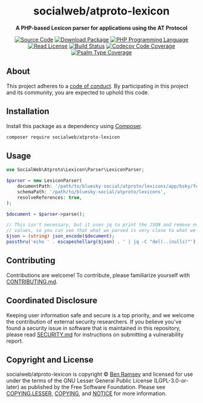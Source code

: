 <h1 align="center">socialweb/atproto-lexicon</h1>

<p align="center">
    <strong>A PHP-based Lexicon parser for applications using the AT Protocol</strong>
</p>

<p align="center">
    <a href="https://github.com/socialweb-php/atproto-lexicon"><img src="https://img.shields.io/badge/source-socialweb/atproto--lexicon-blue.svg?style=flat-square" alt="Source Code"></a>
    <a href="https://packagist.org/packages/socialweb/atproto-lexicon"><img src="https://img.shields.io/packagist/v/socialweb/atproto-lexicon.svg?style=flat-square&label=release" alt="Download Package"></a>
    <a href="https://php.net"><img src="https://img.shields.io/packagist/php-v/socialweb/atproto-lexicon.svg?style=flat-square&colorB=%238892BF" alt="PHP Programming Language"></a>
    <a href="https://github.com/socialweb-php/atproto-lexicon/blob/main/NOTICE"><img src="https://img.shields.io/packagist/l/socialweb/atproto-lexicon.svg?style=flat-square&colorB=darkcyan" alt="Read License"></a>
    <a href="https://github.com/socialweb-php/atproto-lexicon/actions/workflows/continuous-integration.yml"><img src="https://img.shields.io/github/actions/workflow/status/socialweb-php/atproto-lexicon/continuous-integration.yml?branch=main&style=flat-square&logo=github" alt="Build Status"></a>
    <a href="https://codecov.io/gh/socialweb-php/atproto-lexicon"><img src="https://img.shields.io/codecov/c/gh/socialweb-php/atproto-lexicon?label=codecov&logo=codecov&style=flat-square" alt="Codecov Code Coverage"></a>
    <a href="https://shepherd.dev/github/socialweb-php/atproto-lexicon"><img src="https://img.shields.io/endpoint?style=flat-square&url=https%3A%2F%2Fshepherd.dev%2Fgithub%2Fsocialweb-php%2Fatproto-lexicon%2Fcoverage" alt="Psalm Type Coverage"></a>
</p>

## About

This project adheres to a [code of conduct](CODE_OF_CONDUCT.md).
By participating in this project and its community, you are expected to
uphold this code.

## Installation

Install this package as a dependency using [Composer](https://getcomposer.org).

``` bash
composer require socialweb/atproto-lexicon
```

## Usage

``` php
use SocialWeb\Atproto\Lexicon\Parser\LexiconParser;

$parser = new LexiconParser(
    documentPath: '/path/to/bluesky-social/atproto/lexicons/app/bsky/feed/post.json',
    schemaPath: '/path/to/bluesky-social/atproto/lexicons',
    resolveReferences: true,
);

$document = $parser->parse();

// This isn't necessary, but it uses jq to print the JSON and remove null
// values, so you can see that what we parsed is very close to what we consumed.
$json = (string) json_encode($document);
passthru('echo ' . escapeshellarg($json) . ' | jq -C "del(..|nulls)"');
```

## Contributing

Contributions are welcome! To contribute, please familiarize yourself with
[CONTRIBUTING.md](CONTRIBUTING.md).

## Coordinated Disclosure

Keeping user information safe and secure is a top priority, and we welcome the
contribution of external security researchers. If you believe you've found a
security issue in software that is maintained in this repository, please read
[SECURITY.md](SECURITY.md) for instructions on submitting a vulnerability report.

## Copyright and License

socialweb/atproto-lexicon is copyright © [Ben Ramsey](https://benramsey.com)
and licensed for use under the terms of the
GNU Lesser General Public License (LGPL-3.0-or-later) as published by the Free
Software Foundation. Please see [COPYING.LESSER](COPYING.LESSER),
[COPYING](COPYING), and [NOTICE](NOTICE) for more information.
